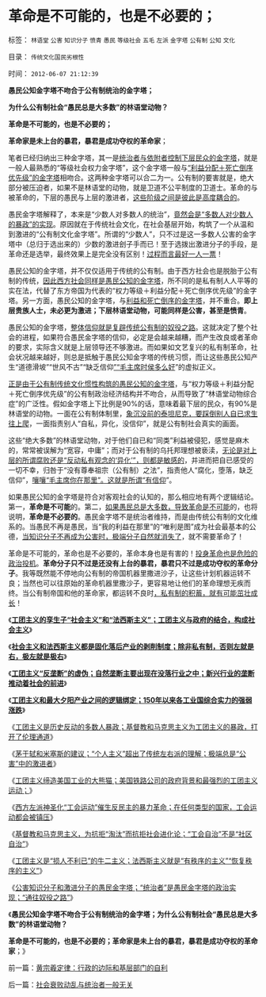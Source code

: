 # 革命是不可能的，也是不必要的；

标签： `林语堂` `公害` `知识分子` `愤青` `愚民` `等级社会` `五毛` `左派` `金字塔` `公有制` `公知` `文化` 

目录： `传统文化国民劣根性`

时间： `2012-06-07 21:12:39`

**愚民公知金字塔不吻合于公有制统治的金字塔；**

**为什么公有制社会“愚民总是大多数”的林语堂动物？**

**革命是不可能的，也是不必要的；**

**革命家是未上台的暴君，暴君是成功夺权的革命家**；

笔者已经归纳出三种金字塔，其一是[统治者与依附者控制下层民众的金字塔](../../../2010/12/2/马克思阶级斗争观点和社会政治模型.md)，就是一般人最熟悉的“等级社会权力金字塔”，这个金字塔一般与[“利益分配＋死亡倒序优先级”的金字塔](../../../2012/5/15/“统一大同”的社会就是衰落前的颠峰；.md)相吻合。这两种金字塔可以合二为一。公有制的要害就是，绝大部分被压迫者，如果不是林语堂的动物，就是卫道不公平制度的卫道士。革命的与被革命的，下层的愚民与上层的激进者，[这些阶级之间是彼此是高度耦合的](../../../2012/4/9/被残杀的亲人，被灭绝的人性.md)。

愚民金字塔解释了，本来是“少数人对多数人的统治”，[竟然会是“多数人对少数人的暴政”的实现](../../../2010/3/3/“少数服从多数”是反人权反民主的专治之源.md)。原因就在于传统社会文化，在社会基层开始，构筑了一个从温和到激进的“公有制文化金字塔”。所谓的“少数人”，只不过是这一多数人公害的金字塔中（总归于选出来的）少数的激进刽子手而已！至于选拨出激进分子的手段，是革命还是选举，最终效果上是完全没有区别！[过程而言最好一人一票](../../../2012/3/30/“一人一票”的多数人暴政和“一人一枪”的自治.md)！

愚民公知的金字塔，并不仅仅适用于传统的公有制。由于西方社会也是脱胎于公有制的传统，[因此西方社会同样是愚民公知的金字塔](../../../2012/5/30/苏联的崩溃不是悲剧；苏联本身就是悲剧；.md)，所不同的是私有制人人平等的实在法，代替了东方帝国为代表的“权力等级＋利益分配＋死亡倒序优先级”的金字塔。另一方面，愚民公知的金字塔，与[利益和死亡倒序的金字塔](../../../2012/5/16/公有制金字塔模型和张五常的经济学.md)，并不重合。**即上层贵族人士，未必更为激进；下层林语堂动物，可能同样是公害，甚至是愤青**。

愚民公知的金字塔，[整体信仰就是复辟传统公有制的奴役之路](../../../2011/12/8/中世纪道德经济学的通往奴役之路.md)。这就决定了整个社会的进程，如果符合愚民金字塔的信仰，必定是会越来越糟，而产生改良或者革命的要求，实际含义就是上层领导还不够激进。而如果如文艺复兴的私有制革命，社会状况越来越好，则总是抵触于愚民公知金字塔的传统习惯，而让这些愚民公知产生“道德滑坡”“世风不古”“缺乏信仰[”“毛主席时侯多么好](../../../2010/11/30/孔庆东老师玩政治是举重若轻啊.md)”的虚拟正义。

[正是由于公有制传统文化惯性构筑的愚民公知的金字塔](../../../2011/10/3/欧洲传统的愚昧反动，诺贝尔经济学奖的学术权威！.md)，与“权力等级＋利益分配＋死亡倒序优先级”的公有制政治经济结构并不吻合，从而导致了“林语堂动物综合症”的广泛性。假如金字塔上下比例是90%的话，意味着最下层的民众，有90%是林语堂的动物。一面在公有制体制里，[象沉没前的泰坦尼克，要踩倒别人自已求生往上爬](../../../2012/5/17/高考国考教育体系培养选拨的不是人才.md)，一面指责别人“自私，异化，没信仰”，就是公有制社会真实的画面。

这些“绝大多数”的林语堂动物，对于他们自已和“同类”利益被侵犯，感觉是麻木的，常常被误解为“宽容，中庸”；而对于公有制的乌托邦理想被亵渎，[无论是对上层的所谓腐败还是“反动私有观念的‘异化’”，则都是敏感的](../../../2010/2/25/痛恨腐败反腐败，皇帝不急太监急.md)，并进而把自已感受的一切不幸，归咎于“没有尊奉祖宗（公有制）之法”，指责他人“腐化，堕落，缺乏信仰”，[嚷嚷“毛主席你在那里”。这就是所谓“有信仰](../../../2012/1/2/愚民三步曲和三层次的愚民：“文过饰非，虚拟正义，以邻为壑”.md)”。

如果愚民公知的金字塔是符合对客观社会的认知的，那么相应地有两个逻辑结论。第一，**革命是不可能**的。第二，[如果愚民总是大多数，导致革命是不可能](../../../2012/1/4/私有制比革命／改革／投票更重要；民主进程不必轰轰烈烈.md)的，也将说明，**革命是不必要的**。愚民金字塔不是统治者维持，而是由传统公有制的文化维系的。当愚民不再是愚民，当“我的利益在那里”的“唯利是图”成为社会最基本的公德，[当知识分子不再成为公害时，极端分子自然就消失了](../../../2012/6/5/茅于轼和米塞斯的建议；“极端”总是“公害”中的激进者；.md)，就不需要革命了！

革命是不可能的，革命也是不必要的，革命本身也是有害的！[投身革命也是危险的政治投机](../../../2010/5/14/唯恐天下不乱的革命家.md)。**革命分子只不过是还没有上台的暴君，暴君只不过是成功夺权的革命分子**。我等既然能不停地向公有制的帝国机器里撒进沙子，让这些计划机器运转不良；当然也可以往原始的革命机器里撒沙子，更容易地让他们的革命理想无疾而终。当公有制帝国和他的革命家，都运转不良时[，私有制的积蓄，就有可能茁壮成长](../../../2011/10/29/混淆（文化Vs传统文化）的决定论，掩盖了（私有制＝民主）.md)！

《[**工团主义的孪生子“社会主义”和“法西斯主义”；工团主义与政府的结合，构成社会主义**](../../../2012/6/3/工团主义的孪生子“社会主义”和“法西斯主义”.md)》

《[**社会主义和法西斯主义都是固化落后产业的剥削制度；除非私有制，否则左就是右，极左就是极右**](../../../2012/6/3/社会主义的“产权人缺失”和法西斯主义.md)》

《[**工团主义“反垄断”的虚伪；自然垄断主要出现在没落行业之中；新兴行业的垄断推动着社会的前进**](../../../2012/6/4/工团主义“反垄断”的虚伪.md)》

《[**工团主义和最大夕阳产业之间的逻辑绑定；150年以来各工业国综合实力的强弱涨跌**](../../../2012/6/4/法西斯主义在德意日轴心国的合理性.md)》

《[工团主义是历史反动的多数人暴政；基督教和马克思主义为工团主义的暴政，打开了伦理通道](../../../2012/6/4/工团主义是历史反动的多数人暴政.md)》

《[茅于轼和米塞斯的建议；“个人主义”超出了传统左右派的理解；极端总是“公害”中的激进者](../../../2012/6/5/茅于轼和米塞斯的建议；“极端”总是“公害”中的激进者；.md)》

《[工团主义缔造美国工业的大熊猫；美国铁路公司的政府背景和最强烈的工团主义运动；](../../../2012/6/5/工团主义缔造美国工业的大熊猫.md)》

《[西方左派神圣化“工会运动”催生反民主的暴力革命；在任何类型的国家，工会运动都会被镇压](../../../2012/6/5/法西斯主义“杯酒释工权”,政府代行工会职能.md)》

《[基督教和马克思主义，为抗拒“淘汰”而抗拒社会进化论；“工会自治”不是“社区自治”](../../../2012/6/6/汪洋同志的“工会选举”不是“社区自治”.md)》

《[工团主义是“损人不利已”的牛二主义；法西斯主义就是“有秩序的主义”“恢复秩序的主义”](../../../2012/6/6/法西斯主义就是“有秩序的主义”“恢复秩序的主义”.md)》

《[公害知识分子和激进分子的愚民金字塔；“统治者”是愚民金字塔的政治实现；“通往奴役之路”](../../../2012/6/6/公害知识分子的愚民金字塔和通往奴役之路.md)》

《**愚民公知金字塔不吻合于公有制统治的金字塔；为什么公有制社会“愚民总是大多数”的林语堂动物？**

**革命是不可能的，也是不必要的；革命家是未上台的暴君，暴君是成功夺权的革命家**；》



前一篇：[黄宗羲定律：行政的边际和基层部门的自利](../../../2012/6/6/黄宗羲定律：行政的边际和基层部门的自利.md)

后一篇：[社会衰败动乱与统治者一般无关](../../../2012/6/7/社会衰败动乱与统治者一般无关.md)